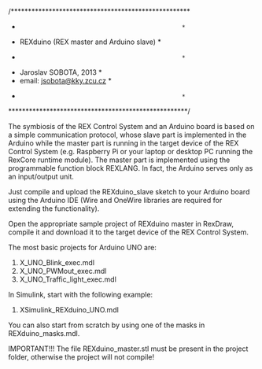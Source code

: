 /****************************************************
 *                                                   *
 *  REXduino (REX master and Arduino slave)          *
 *                                                   *
 *  Jaroslav SOBOTA, 2013                            *
 *  email: jsobota@kky.zcu.cz                        * 
 *                                                   *
 ****************************************************/

The symbiosis of the REX Control System and an Arduino board is based on a simple communication protocol, whose slave part is implemented in the Arduino while the master part is running in the target device of the REX Control System (e.g. Raspberry Pi or your laptop or desktop PC running the RexCore runtime module). The master part is implemented using the programmable function block REXLANG. In fact, the Arduino serves only as an input/output unit.

Just compile and upload the REXduino_slave sketch to your Arduino board using the Arduino IDE (Wire and OneWire libraries are required for extending the functionality).

Open the appropriate sample project of REXduino master in RexDraw, compile it and download it to the target device of the REX Control System. 

The most basic projects for Arduino UNO are:
1) X_UNO_Blink_exec.mdl
2) X_UNO_PWMout_exec.mdl
3) X_UNO_Traffic_light_exec.mdl

In Simulink, start with the following example:
1) XSimulink_REXduino_UNO.mdl

You can also start from scratch by using one of the masks in REXduino_masks.mdl.

IMPORTANT!!! The file REXduino_master.stl must be present in the project folder, otherwise the project will not compile! 